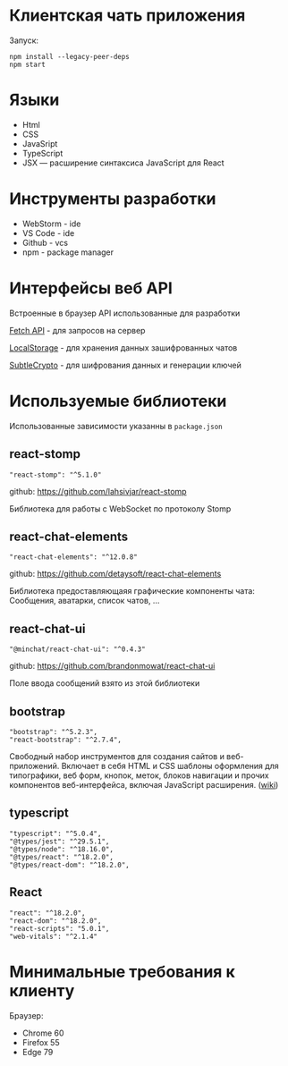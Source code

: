 
# Клиентская чать приложения 

Запуск:

```
npm install --legacy-peer-deps
npm start
```

# Языки

* Html
* CSS
* JavaSript
* TypeScript
* JSX — расширение синтаксиса JavaScript для React

# Инструменты разработки

* WebStorm - ide
* VS Code - ide
* Github - vcs
* npm - package manager

# Интерфейсы веб API

Встроенные в браузер API использованные для разработки

[Fetch API](https://developer.mozilla.org/ru/docs/Web/API/Fetch_API) - для запросов на сервер

[LocalStorage](https://developer.mozilla.org/ru/docs/Web/API/Window/localStorage) - для хранения данных зашифрованных чатов

[SubtleCrypto](https://developer.mozilla.org/ru/docs/Web/API/SubtleCrypto) - для шифрования данных и генерации ключей

# Используемые библиотеки

Использованные зависимости указанны в `package.json`

## react-stomp
```
"react-stomp": "^5.1.0"
```

github: https://github.com/lahsivjar/react-stomp

Библиотека для работы с WebSocket по протоколу Stomp

## react-chat-elements

```
"react-chat-elements": "^12.0.8"
```

github: https://github.com/detaysoft/react-chat-elements

Библиотека предоставляющаяя графические компоненты чата: Сообщения, аватарки, список чатов, ...

## react-chat-ui

```
"@minchat/react-chat-ui": "^0.4.3"
```

github: https://github.com/brandonmowat/react-chat-ui

Поле ввода сообщений взято из этой библиотеки

## bootstrap

```
"bootstrap": "^5.2.3",
"react-bootstrap": "^2.7.4",
```
Свободный набор инструментов для создания сайтов и веб-приложений. Включает в себя HTML и CSS шаблоны оформления для типографики, веб форм, кнопок, меток, блоков навигации и прочих компонентов веб-интерфейса, включая JavaScript расширения. ([wiki](https://ru.wikipedia.org/wiki/Bootstrap_(%D1%84%D1%80%D0%B5%D0%B9%D0%BC%D0%B2%D0%BE%D1%80%D0%BA)))

## typescript

```
"typescript": "^5.0.4",
"@types/jest": "^29.5.1",
"@types/node": "^18.16.0",
"@types/react": "^18.2.0",
"@types/react-dom": "^18.2.0",
```

## React

```
"react": "^18.2.0",
"react-dom": "^18.2.0",
"react-scripts": "5.0.1",
"web-vitals": "^2.1.4"
```

# Минимальные требования к клиенту
Браузер:
* Chrome 60
* Firefox 55
* Edge 79
